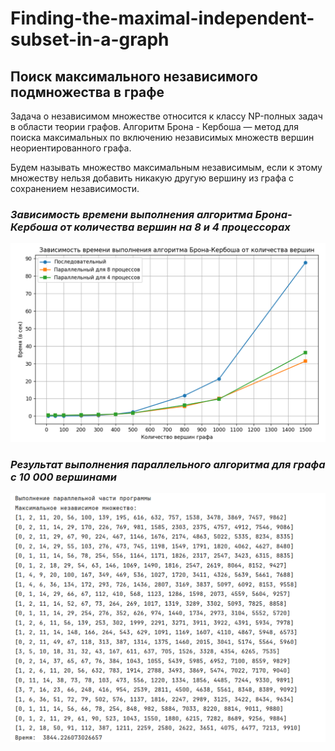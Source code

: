 # Finding-the-maximal-independent-subset-in-a-graph

## **Поиск максимального независимого подмножества в графе**


Задача о независимом множестве относится к классу NP-полных задач в области теории графов. 
Алгоритм Брона - Кербоша — метод для поиска максимальных по включению независимых множеств вершин неориентированного графа.

Будем называть множество максимальным независимым, если к этому множеству нельзя добавить никакую другую вершину из графа с сохранением независимости.


### **_Зависимость времени выполнения алгоритма Брона-Кербоша от количества вершин на 8 и 4 процессорах_**

![img.png](img.png)

### **_Результат выполнения параллельного алгоритма для графа с 10 000 вершинами_**

![img_1.png](img_1.png)

